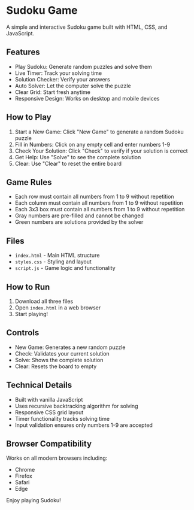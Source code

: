 # Sudoku Game

A simple and interactive Sudoku game built with HTML, CSS, and JavaScript.

## Features

- Play Sudoku: Generate random puzzles and solve them
- Live Timer: Track your solving time
- Solution Checker: Verify your answers
- Auto Solver: Let the computer solve the puzzle
- Clear Grid: Start fresh anytime
- Responsive Design: Works on desktop and mobile devices

## How to Play

1. Start a New Game: Click "New Game" to generate a random Sudoku puzzle
2. Fill in Numbers: Click on any empty cell and enter numbers 1-9
3. Check Your Solution: Click "Check" to verify if your solution is correct
4. Get Help: Use "Solve" to see the complete solution
5. Clear: Use "Clear" to reset the entire board

## Game Rules

- Each row must contain all numbers from 1 to 9 without repetition
- Each column must contain all numbers from 1 to 9 without repetition
- Each 3x3 box must contain all numbers from 1 to 9 without repetition
- Gray numbers are pre-filled and cannot be changed
- Green numbers are solutions provided by the solver

## Files

- `index.html` - Main HTML structure
- `styles.css` - Styling and layout
- `script.js` - Game logic and functionality

## How to Run

1. Download all three files
2. Open `index.html` in a web browser
3. Start playing!

## Controls

- New Game: Generates a new random puzzle
- Check: Validates your current solution
- Solve: Shows the complete solution
- Clear: Resets the board to empty

## Technical Details

- Built with vanilla JavaScript
- Uses recursive backtracking algorithm for solving
- Responsive CSS grid layout
- Timer functionality tracks solving time
- Input validation ensures only numbers 1-9 are accepted

## Browser Compatibility

Works on all modern browsers including:
- Chrome
- Firefox
- Safari
- Edge

Enjoy playing Sudoku!
